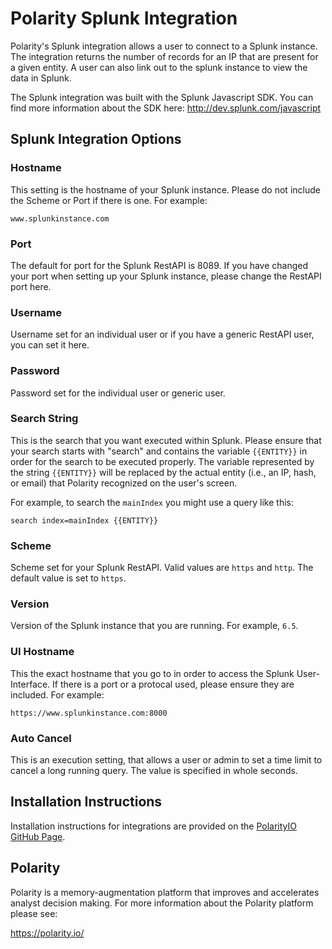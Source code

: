 # Polarity Splunk Integration

Polarity's Splunk integration allows a user to connect to a Splunk instance. The integration returns the number of records for an IP that are present for a given entity. A user can also link out to the splunk instance to view the data in Splunk.

The Splunk integration was built with the Splunk Javascript SDK. You can find more information about the SDK here: http://dev.splunk.com/javascript

## Splunk Integration Options

### Hostname

This setting is the hostname of your Splunk instance. Please do not include the Scheme or Port if there is one. For example:

```
www.splunkinstance.com
```

### Port

The default for port for the Splunk RestAPI is 8089. If you have changed your port when setting up your Splunk instance, please change the RestAPI port here.

### Username

Username set for an individual user or if you have a generic RestAPI user, you can set it here. 

### Password

Password set for the individual user or generic user.

### Search String

This is the search that you want executed within Splunk. Please ensure that your search starts with "search" and contains the variable `{{ENTITY}}` in order for the search to be executed properly.  The variable represented by the string `{{ENTITY}}` will be replaced by the actual entity (i.e., an IP, hash, or email) that Polarity recognized on the user's screen.

For example, to search the `mainIndex` you might use a query like this:

```
search index=mainIndex {{ENTITY}}
```
    
### Scheme

Scheme set for your Splunk RestAPI. Valid values are `https` and `http`.  The default value is set to `https`.
  
### Version

Version of the Splunk instance that you are running.  For example, `6.5`.

### UI Hostname

This the exact hostname that you go to in order to access the Splunk User-Interface. If there is a port or a protocal used, please ensure they are included.  For example:

```
https://www.splunkinstance.com:8000
```

### Auto Cancel

This is an execution setting, that allows a user or admin to set a time limit to cancel a long running query. The value is specified in whole seconds.
  
## Installation Instructions

Installation instructions for integrations are provided on the [PolarityIO GitHub Page](https://polarityio.github.io/).

## Polarity

Polarity is a memory-augmentation platform that improves and accelerates analyst decision making.  For more information about the Polarity platform please see: 

https://polarity.io/